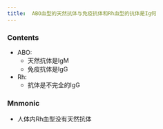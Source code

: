 ```yaml
---
title:  ABO血型的天然抗体与免疫抗体和Rh血型的抗体是Ig何
--- 
```


### Contents
- ABO:
  - 天然抗体是IgM
  - 免疫抗体是IgG
- Rh:
  - 抗体是不完全的IgG

### Mnmonic
- 人体内Rh血型没有天然抗体
